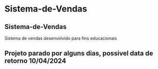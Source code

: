 # Sistema-de-Vendas

## Sistema-de-Vendas
Sistema de vendas desenvolvido para fins educacionais


## Projeto parado por alguns dias, possivel data de retorno 10/04/2024

